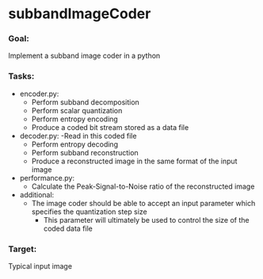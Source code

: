 # subbandImageCoder

### Goal:

   Implement a subband image coder in a python

### Tasks:
- encoder.py: 
  - Perform subband decomposition
  - Perform scalar quantization
  - Perform entropy encoding
  - Produce a coded bit stream stored as a data file
- decoder.py:
  -Read in this coded file
  - Perform entropy decoding
  - Perform subband reconstruction
  - Produce a reconstructed image in the same format of the input image
- performance.py:
  - Calculate the Peak-Signal-to-Noise ratio of the reconstructed image
- additional:
  - The image coder should be able to accept an input parameter which specifies the quantization step size
    - This parameter will ultimately be used to control the size of the coded data file
    
### Target:

   Typical input image

